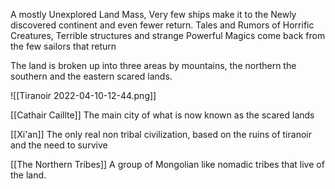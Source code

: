 A mostly Unexplored Land Mass, Very few ships make it to the Newly discovered continent and even fewer return. Tales and Rumors of Horrific Creatures, Terrible structures and strange Powerful Magics come back from the few sailors that return

The land is broken up into three areas by mountains, the northern the southern and the eastern scared lands. 

![[Tiranoir 2022-04-10-12-44.png]]

[[Cathair Caillte]]
The main city of what is now known as the scared lands

[[Xi'an]]
The only real non tribal civilization, based on the ruins of tiranoir and the need to survive

[[The Northern Tribes]]
A group of Mongolian like nomadic tribes that live of the land.